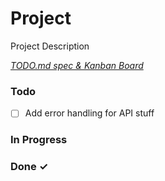 # Project

Project Description

<em>[TODO.md spec & Kanban Board](https://bit.ly/3fCwKfM)</em>

### Todo

- [ ] Add error handling for API stuff  

### In Progress


### Done ✓


